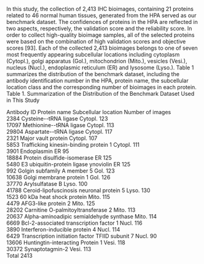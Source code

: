 In this study, the collection of 2,413 IHC bioimages, containing 21 proteins related to 46 normal human tissues, generated from the HPA served as our benchmark dataset. The confidences of proteins in the HPA are reflected in two aspects, respectively, the validation score and the reliability score. In order to collect high-quality bioimage samples, all of the selected proteins were based on the combination of high validation scores and objective scores [93]. Each of the collected 2,413 bioimages belongs to one of seven most frequently appearing subcellular locations including cytoplasm (Cytopl.), golgi apparatus (Gol.), mitochondrion (Mito.), vesicles (Vesi.), nucleus (Nucl.), endoplasmic reticulum (ER) and lysosome (Lyso.). Table 1 summarizes the distribution of the benchmark dataset, including the antibody identification number in the HPA, protein name, the subcellular location class and the corresponding number of bioimages in each protein.
Table 1. Summarization of the Distribution of the Benchmark Dataset Used in This Study
 
Antibody ID	Protein name	Subcellular location	Number of images	   
2384	Cysteine--tRNA ligase	Cytopl.	123	   
17097	Methionine--tRNA ligase	Cytopl.	113	   
29804	Aspartate--tRNA ligase	Cytopl.	117	   
2321	Major vault protein	Cytopl.	107	   
5853	Trafficking kinesin-binding protein 1	Cytopl.	111	   
3901	Endoplasmin	ER	95	   
18884	Protein disulfide-isomerase	ER	125	   
5480	E3 ubiquitin-protein ligase ynoviolin	ER	125	   
992	Golgin subfamily A member 5	Gol.	123	   
10638	Golgi membrane protein 1	Gol.	126	   
37770	Arylsulfatase B	Lyso.	100	   
41788	Ceroid-lipofuscinosis neuronal protein 5	Lyso.	130	   
1523	60 kDa heat shock protein	Mito.	115	   
4479	AFG3-like protein 2	Mito.	125	   
28202	Carnitine O-palmitoyltransferase 2	Mito.	113	   
20637	Alpha-aminoadipic semialdehyde synthase	Mito.	114	   
6669	Bcl-2-associated transcription factor 1	Nucl.	116	   
3890	Interferon-inducible protein 4	Nucl.	114	   
6429	Transcription initiation factor TFIID subunit 7	Nucl.	90	   
13606	Huntingtin-interacting Protein 1	Vesi.	118	   
30372	Synaptotagmin-2	Vesi.	113	   
	Total		2413	 

